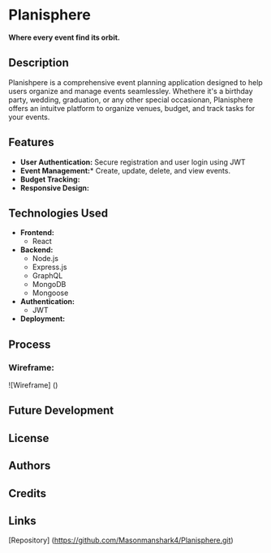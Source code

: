 # Planisphere

**Where every event find its orbit.**

## Description
Planishpere is a comprehensive event planning application designed to help users organize and manage events seamlessley. Whethere it's a birthday party, wedding, graduation, or any other special occasionan, Planisphere offers an intuitve platform to organize venues, budget, and track tasks for your events. 

## Features
- **User Authentication:** Secure registration and user login using JWT
- **Event Management:*** Create, update, delete, and view events.
- **Budget Tracking:**
- **Responsive Design:**

## Technologies Used
- **Frontend:**
    - React
- **Backend:**
    - Node.js
    - Express.js
    - GraphQL
    - MongoDB
    - Mongoose
- **Authentication:**
    - JWT
- **Deployment:**

## Process
### Wireframe:
![Wireframe] () 
## Future Development

## License

## Authors

## Credits

## Links
[Repository] (https://github.com/Masonmanshark4/Planisphere.git)